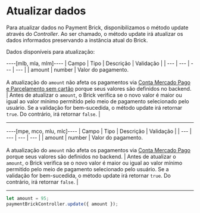 # Atualizar dados

Para atualizar dados no Payment Brick, disponibilizamos o método update através do _Controller_. Ao ser chamado, o método update irá atualizar os dados informados preservando a instância atual do Brick.

Dados disponíveis para atualização:

----[mlb, mla, mlm]----
| Campo | Tipo | Descrição | Validação |
| --- | --- | --- | --- |
| amount | number | Valor do pagamento. <br><br> A atualização do `amount` não afeta os pagamentos via [Conta Mercado Pago e Parcelamento sem cartão](/developers/pt/docs/checkout-bricks/payment-brick/payment-submission/wallet-credits) porque seus valores são definidos no backend. | Antes de atualizar o `amount`, o Brick verifica se o novo valor é maior ou igual ao valor mínimo permitido pelo meio de pagamento selecionado pelo usuário. Se a validação for bem-sucedida, o método update irá retornar `true`. Do contrário, irá retornar `false`. |

------------
----[mpe, mco, mlu, mlc]----
| Campo | Tipo | Descrição | Validação |
| --- | --- | --- | --- |
| amount | number | Valor do pagamento. <br><br> A atualização do `amount` não afeta os pagamentos via [Conta Mercado Pago](/developers/pt/docs/checkout-bricks/payment-brick/payment-submission/wallet) porque seus valores são definidos no backend. | Antes de atualizar o `amount`, o Brick verifica se o novo valor é maior ou igual ao valor mínimo permitido pelo meio de pagamento selecionado pelo usuário. Se a validação for bem-sucedida, o método update irá retornar `true`. Do contrário, irá retornar `false`. |

------------

```javascript
let amount = 95;
paymentBrickController.update({ amount });
```